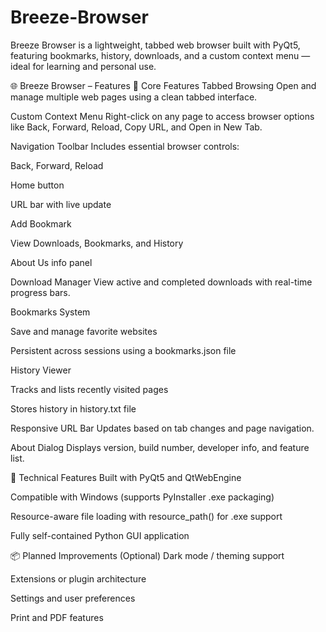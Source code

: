 # Breeze-Browser
Breeze Browser is a lightweight, tabbed web browser built with PyQt5, featuring bookmarks, history, downloads, and a custom context menu — ideal for learning and personal use.

🌐 Breeze Browser – Features
🔹 Core Features
Tabbed Browsing
Open and manage multiple web pages using a clean tabbed interface.

Custom Context Menu
Right-click on any page to access browser options like Back, Forward, Reload, Copy URL, and Open in New Tab.

Navigation Toolbar
Includes essential browser controls:

Back, Forward, Reload

Home button

URL bar with live update

Add Bookmark

View Downloads, Bookmarks, and History

About Us info panel

Download Manager
View active and completed downloads with real-time progress bars.

Bookmarks System

Save and manage favorite websites

Persistent across sessions using a bookmarks.json file

History Viewer

Tracks and lists recently visited pages

Stores history in history.txt file

Responsive URL Bar
Updates based on tab changes and page navigation.

About Dialog
Displays version, build number, developer info, and feature list.

🔹 Technical Features
Built with PyQt5 and QtWebEngine

Compatible with Windows (supports PyInstaller .exe packaging)

Resource-aware file loading with resource_path() for .exe support

Fully self-contained Python GUI application

📦 Planned Improvements (Optional)
Dark mode / theming support

Extensions or plugin architecture

Settings and user preferences

Print and PDF features
